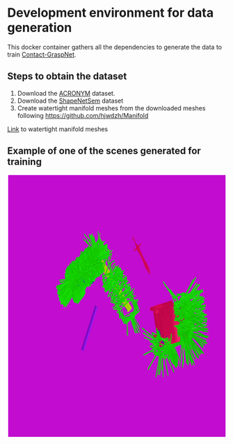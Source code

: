 # Development environment for data generation

This docker container gathers all the dependencies to generate the data to train [Contact-GraspNet](https://github.com/NVlabs/contact_graspnet). 

## Steps to obtain the dataset
1. Download the [ACRONYM](https://sites.google.com/nvidia.com/graspdataset) dataset.
2. Download the [ShapeNetSem](https://shapenet.org/) dataset
3. Create watertight manifold meshes from the downloaded meshes following https://github.com/hjwdzh/Manifold

[Link](https://leeds365-my.sharepoint.com/:f:/r/personal/sc19jcm_leeds_ac_uk/Documents/FYP/dataset?csf=1&web=1&e=lDqskN) to watertight manifold meshes


## Example of one of the scenes generated for training

<p align="center">
<img src="https://raw.githubusercontent.com/jucamohedano/contact-graspnet-DataGen/master/docs/example.png" width="500" height="600" class="center">
</p>
